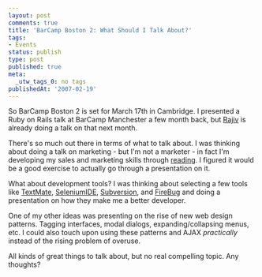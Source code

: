 ```yaml
---
layout: post
comments: true
title: 'BarCamp Boston 2: What Should I Talk About?'
tags:
- Events
status: publish
type: post
published: true
meta:
  _utw_tags_0: no tags
publishedAt: '2007-02-19'
---
```


So BarCamp Boston 2 is set for March 17th in Cambridge. I presented a Ruby on Rails talk at BarCamp Manchester a few month back, but <a href="http://www.rajivmanglani.com/">Rajiv</a> is already doing a talk on that next month.

There's so much out there in terms of what to talk about. I was thinking about doing a talk on marketing - but I'm not a marketer - in fact I'm developing my sales and marketing skills through <a href="http://baselineselling.com/">reading</a>. I figured it would be a good exercise to actually go through a presentation on it.

What about development tools? I was thinking about selecting a few tools like <a href="http://macromates.com/">TextMate</a>, <a href="https://addons.mozilla.org/firefox/2079/">SeleniumIDE</a>, <a href="http://subversion.tigris.org/">Subversion</a>, and <a href="https://addons.mozilla.org/firefox/1843/">FireBug</a> and doing a presentation on how they make me a better developer.

One of my other ideas was presenting on the rise of new web design patterns. Tagging interfaces, modal dialogs, expanding/collapsing menus, etc. I could also touch upon using these patterns and AJAX <em>practically</em> instead of the rising problem of overuse.

All kinds of great things to talk about, but no real compelling topic. Any thoughts?
